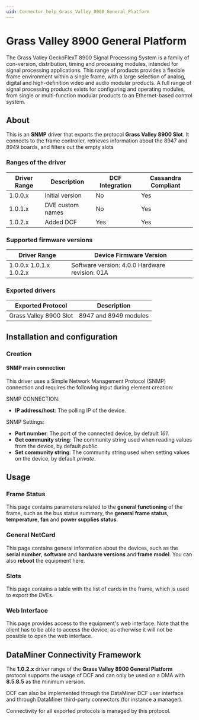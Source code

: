 ```yaml
---
uid: Connector_help_Grass_Valley_8900_General_Platform
---
```


# Grass Valley 8900 General Platform

The Grass Valley GeckoFlexT 8900 Signal Processing System is a family of con-version, distribution, timing and processing modules, intended for signal processing applications. This range of products provides a flexible frame environment within a single frame, with a large selection of analog, digital and high-definition video and audio modular products. A full range of signal processing products exists for configuring and operating modules, from single or multi-function modular products to an Ethernet-based control system.

## About

This is an **SNMP** driver that exports the protocol **Grass Valley 8900 Slot**. It connects to the frame controller, retrieves information about the 8947 and 8949 boards, and filters out the empty slots

### Ranges of the driver

| **Driver Range** | **Description**  | **DCF Integration** | **Cassandra Compliant** |
|------------------|------------------|---------------------|-------------------------|
| 1.0.0.x          | Initial version  | No                  | Yes                     |
| 1.0.1.x          | DVE custom names | No                  | Yes                     |
| 1.0.2.x          | Added DCF        | Yes                 | Yes                     |

### Supported firmware versions

| **Driver Range**        | **Device Firmware Version**                    |
|-------------------------|------------------------------------------------|
| 1.0.0.x 1.0.1.x 1.0.2.x | Software version: 4.0.0 Hardware revision: 01A |

### Exported drivers

| **Exported Protocol**  | **Description**       |
|------------------------|-----------------------|
| Grass Valley 8900 Slot | 8947 and 8949 modules |

## Installation and configuration

### Creation

#### SNMP main connection

This driver uses a Simple Network Management Protocol (SNMP) connection and requires the following input during element creation:

SNMP CONNECTION:

- **IP address/host**: The polling IP of the device.

SNMP Settings:

- **Port number**: The port of the connected device, by default *161*.
- **Get community string**: The community string used when reading values from the device, by default *public*.
- **Set community string**: The community string used when setting values on the device, by default *private*.

## Usage

### Frame Status

This page contains parameters related to the **general functioning** of the frame, such as the bus status summary, the **general frame status**, **temperature**, **fan** and **power supplies status**.

### General NetCard

This page contains general information about the devices, such as the **serial number**, **software** and **hardware versions** and **frame model**. You can also **reboot** the equipment here.

### Slots

This page contains a table with the list of cards in the frame, which is used to export the DVEs.

### Web Interface

This page provides access to the equipment's web interface. Note that the client has to be able to access the device, as otherwise it will not be possible to open the web interface.

## DataMiner Connectivity Framework

The **1.0.2.x** driver range of the **Grass Valley 8900 General Platform** protocol supports the usage of DCF and can only be used on a DMA with **8.5.8.5** as the minimum version.

DCF can also be implemented through the DataMiner DCF user interface and through DataMiner third-party connectors (for instance a manager).

Connectivity for all exported protocols is managed by this protocol.
